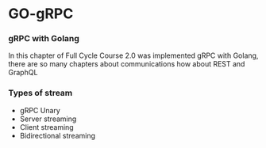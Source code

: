 # GO-gRPC

### gRPC with Golang ###
In this chapter of Full Cycle Course 2.0 was implemented gRPC with Golang, there are so many chapters about communications how about REST and GraphQL

### Types of stream ###
* gRPC Unary
* Server streaming
* Client streaming
* Bidirectional streaming
